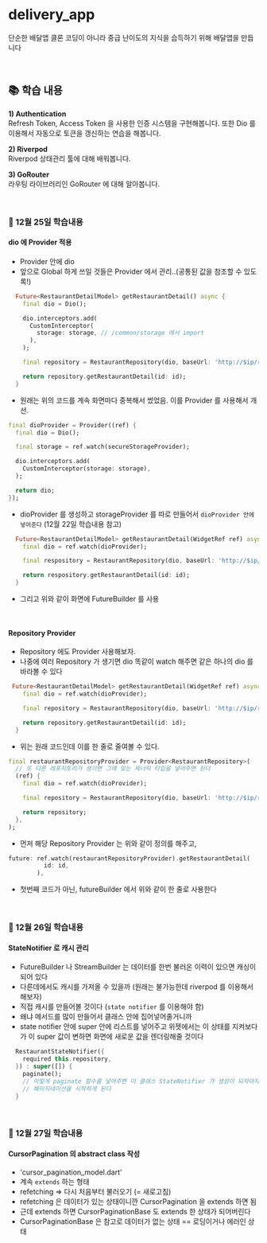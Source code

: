 # delivery_app

단순한 배달앱 클론 코딩이 아니라 중급 난이도의 지식을 습득하기 위해 배달앱을 만듭니다

&nbsp;

## 📚 학습 내용

**1) Authentication**  
Refresh Token, Access Token 을 사용한 인증 시스템을 구현해봅니다.
또한 Dio 를 이용해서 자동으로 토큰을 갱신하는 연습을 해봅니다.

**2) Riverpod**  
Riverpod 상태관리 툴에 대해 배워봅니다.

**3) GoRouter**  
라우팅 라이브러리인 GoRouter 에 대해 알아봅니다.

&nbsp;

### 🧐 12월 25일 학습내용

#### dio 에 Provider 적용

- Provider 안에 dio
- 앞으로 Global 하게 쓰일 것들은 Provider 에서 관리..(공통된 값을 참조할 수 있도록!)

```dart
  Future<RestaurantDetailModel> getRestaurantDetail() async {
    final dio = Dio();

    dio.interceptors.add(
      CustomInterceptor(
        storage: storage, // /common/storage 에서 import
      ),
    );

    final repository = RestaurantRepository(dio, baseUrl: 'http://$ip/restaurant');

    return repository.getRestaurantDetail(id: id);
  }
```

- 원래는 위의 코드를 계속 화면마다 중복해서 썼었음. 이를 Provider 를 사용해서 개선.

```dart
final dioProvider = Provider((ref) {
  final dio = Dio();

  final storage = ref.watch(secureStorageProvider);

  dio.interceptors.add(
    CustomInterceptor(storage: storage),
  );

  return dio;
});
```

- dioProvider 를 생성하고 storageProvider 를 따로 만들어서 `dioProvider 안에 넣어준다` (12월 22일 학습내용 참고)

```dart
  Future<RestaurantDetailModel> getRestaurantDetail(WidgetRef ref) async {
    final dio = ref.watch(dioProvider);

    final respository = RestaurantRepository(dio, baseUrl: 'http://$ip/restaurant');

    return respository.getRestaurantDetail(id: id);
  }
```

- 그리고 위와 같이 화면에 FutureBuilder 를 사용

&nbsp;

#### Repository Provider

- Repository 에도 Provider 사용해보자.
- 나중에 여러 Repository 가 생기면 dio 똑같이 watch 해주면 같은 하나의 dio 를 바라볼 수 있다

```dart
 Future<RestaurantDetailModel> getRestaurantDetail(WidgetRef ref) async {
    final dio = ref.watch(dioProvider);

    final repository = RestaurantRepository(dio, baseUrl: 'http://$ip/restaurant');

    return repository.getRestaurantDetail(id: id);
  }
```

- 위는 원래 코드인데 이를 한 줄로 줄여볼 수 있다.

```dart
final restaurantRepositoryProvider = Provider<RestaurantRepository>(
  // 또 다른 레포지토리가 생기면 그에 맞는 제너릭 타입을 넣어주면 된다
  (ref) {
    final dio = ref.watch(dioProvider);

    final repository = RestaurantRepository(dio, baseUrl: 'http://$ip/restaurant');

    return repository;
  },
);
```

- 먼저 해당 Repository Provider 는 위와 같이 정의를 해주고,

```dart
future: ref.watch(restaurantRepositoryProvider).getRestaurantDetail(
          id: id,
        ),
```

- 첫번째 코드가 아닌, futureBuilder 에서 위와 같이 한 줄로 사용한다

&nbsp;

### 🧐 12월 26일 학습내용

#### StateNotifier 로 캐시 관리

- FutureBuilder 나 StreamBuilder 는 데이터를 한번 불러온 이력이 있으면 캐싱이 되어 있다
- 다른데에서도 캐시를 가져올 수 있을까 (원래는 불가능한데 riverpod 를 이용해서 해보자)
- 직접 캐시를 만들어볼 것이다 (`state notifier` 를 이용해야 함)
- 왜냐 메서드를 많이 만들어서 클래스 안에 집어넣어줄거니까
- state notifier 안에 super 안에 리스트를 넣어주고 위젯에서는 이 상태를 지켜보다가 이 super 값이 변하면 화면에 새로운 값을 렌더링해줄 것이다

```dart
  RestaurantStateNotifier({
    required this.repository,
  }) : super([]) {
    paginate();
    // 이렇게 paginate 함수를 넣어주면 이 클래스 StateNotifier 가 생성이 되자마자
    // 페이지네이션을 시작하게 된다
  }
```

&nbsp;

### 🧐 12월 27일 학습내용

#### CursorPagination 의 abstract class 작성

- 'cursor_pagination_model.dart'
- 계속 `extends` 하는 형태
- refetching => 다시 처음부터 불러오기 (= 새로고침)
- refetching 은 데이터가 있는 상태이니깐 CursorPagination 을 extends 하면 됨
- 근데 extends 하면 CursorPaginationBase 도 extends 한 상태가 되어버린다
- CursorPaginationBase 은 참고로 데이터가 없는 상태 == 로딩이거나 에러인 상태
